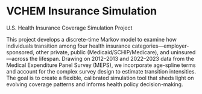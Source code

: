 # VCHEM Insurance Simulation

U.S. Health Insurance Coverage Simulation Project

This project develops a discrete-time Markov model to examine how individuals transition among four health insurance categories—employer-sponsored, other private, public (Medicaid/SCHIP/Medicare), and uninsured—across the lifespan. Drawing on 2012–2013 and 2022–2023 data from the Medical Expenditure Panel Survey (MEPS), we incorporate age-spline terms and account for the complex survey design to estimate transition intensities. The goal is to create a flexible, calibrated simulation tool that sheds light on evolving coverage patterns and informs health policy decision-making.